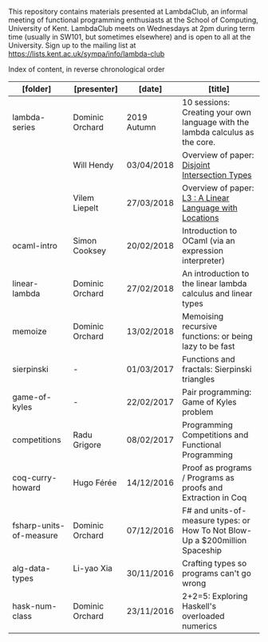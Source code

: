 This repository contains materials presented at LambdaClub, an informal
meeting of functional programming enthusiasts at the School of Computing,
University of Kent. LambdaClub meets on Wednesdays at 2pm during term time
(usually in SW101, but sometimes elsewhere)
and is open to all at the University. Sign up to the mailing list at 
https://lists.kent.ac.uk/sympa/info/lambda-club

Index of content, in reverse chronological order

| [folder]       | [presenter]     | [date]     | [title]                                         |
| -------------  | --------------- | ---------- | ----------------------------------------------- |
| lambda-series  | Dominic Orchard | 2019 Autumn | 10 sessions: Creating your own language with the lambda calculus as the core. |
|                | Will Hendy      | 03/04/2018 | Overview of paper: [Disjoint Intersection Types](http://i.cs.hku.hk/~bruno/papers/icfp2016.pdf) |
|                | Vilem Liepelt   | 27/03/2018 | Overview of paper: [L3 : A Linear Language with Locations](https://pdfs.semanticscholar.org/b709/8321200d71320a2bce7477e78c32784fd8e9.pdf) |
| ocaml-intro    | Simon Cooksey   | 20/02/2018 | Introduction to OCaml (via an expression interpreter) |
| linear-lambda  | Dominic Orchard | 27/02/2018 | An introduction to the linear lambda calculus and linear types |
| memoize        | Dominic Orchard | 13/02/2018 | Memoising recursive functions: or being lazy to be fast |
| sierpinski     | -               | 01/03/2017 | Functions and fractals: Sierpinski triangles    |
| game-of-kyles  | -               | 22/02/2017 | Pair programming: Game of Kyles problem         |
| competitions       | Radu Grigore     | 08/02/2017 | Programming Competitions and Functional Programming |
| coq-curry-howard         | Hugo Férée     | 14/12/2016 | Proof as programs / Programs as proofs and Extraction in Coq |
| fsharp-units-of-measure | Dominic Orchard | 07/12/2016 | F# and units-of-measure types: or How To Not Blow-Up a $200million Spaceship |  
| alg-data-types | Li-yao Xia      | 30/11/2016 | Crafting types so programs can't go wrong       |
| hask-num-class | Dominic Orchard | 23/11/2016 | 2+2=5: Exploring Haskell's overloaded numerics  |

